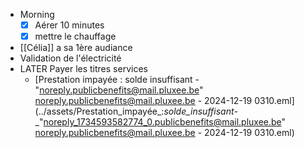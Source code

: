 - Morning
  * [x] Aérer 10 minutes
  * [x] mettre le chauffage
- [[Célia]] a sa 1ère audiance
- Validation de l'électricité
- LATER Payer les titres services
	- [Prestation impayée : solde insuffisant - "noreply.publicbenefits@mail.pluxee.be" <noreply.publicbenefits@mail.pluxee.be> - 2024-12-19 0310.eml](../assets/Prestation_impayée_:_solde_insuffisant_-_"noreply_1734593582774_0.publicbenefits@mail.pluxee.be" <noreply.publicbenefits@mail.pluxee.be> - 2024-12-19 0310.eml)